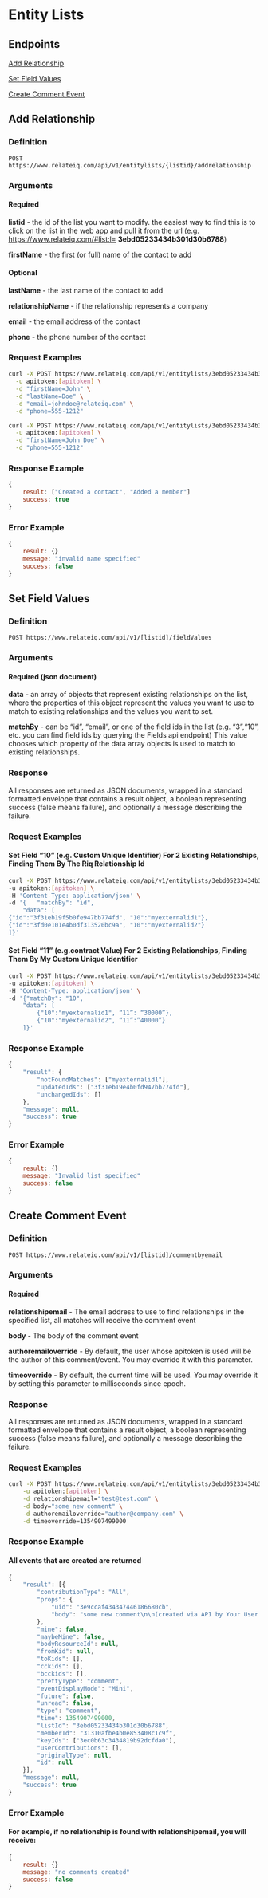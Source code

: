Entity Lists
============

## Endpoints

[Add Relationship](#add-relationship)

[Set Field Values](#set-field-values)

[Create Comment Event](#create-comment-event)

## Add Relationship

### Definition

```
POST https://www.relateiq.com/api/v1/entitylists/{listid}/addrelationship
```

### Arguments

#### Required

**listid** - the id of the list you want to modify. the easiest way to find this is to click on the list in the web app and pull it from the url (e.g. https://www.relateiq.com/#list:l= **3ebd05233434b301d30b6788**)

**firstName** - the first (or full) name of the contact to add

#### Optional
**lastName** - the last name of the contact to add

**relationshipName** - if the relationship represents a company

**email** - the email address of the contact

**phone** - the phone number of the contact

### Request Examples

```bash
curl -X POST https://www.relateiq.com/api/v1/entitylists/3ebd05233434b301d30b6788/addrelationship \
  -u apitoken:[apitoken] \
  -d "firstName=John" \
  -d "lastName=Doe" \
  -d "email=johndoe@relateiq.com" \
  -d "phone=555-1212"

curl -X POST https://www.relateiq.com/api/v1/entitylists/3ebd05233434b301d30b6788/addrelationship \
  -u apitoken:[apitoken] \
  -d "firstName=John Doe" \
  -d "phone=555-1212"
```

### Response Example

```javascript
{
    result: ["Created a contact", "Added a member"]
    success: true
}
```

### Error Example

```javascript
{
    result: {}
    message: "invalid name specified"
    success: false
}
```

## Set Field Values

### Definition

```
POST https://www.relateiq.com/api/v1/[listid]/fieldValues
```

### Arguments

#### Required (json document)

**data** - an array of objects that represent existing relationships on the list, where the properties of this object represent the values you want to use to match to existing relationships and the values you want to set.

**matchBy** - can be “id”, “email”, or one of the field ids in the list (e.g. “3”,“10”, etc. you can find field ids by querying the Fields api endpoint) This value chooses which property of the data array objects is used to match to existing relationships.

### Response

All responses are returned as JSON documents, wrapped in a standard formatted envelope that contains a result object, a boolean representing success (false means failure), and optionally a message describing the failure.

### Request Examples

#### Set Field “10” (e.g. Custom Unique Identifier) For 2 Existing Relationships, Finding Them By The Riq Relationship Id

```bash
curl -X POST https://www.relateiq.com/api/v1/entitylists/3ebd05233434b301d30b6788/addrelationship \
-u apitoken:[apitoken] \
-H 'Content-Type: application/json' \
-d '{   "matchBy": "id",
    "data": [
{"id":"3f31eb19f5b0fe947bb774fd", "10":"myexternalid1"},
{"id":"3fd0e101e4b0df313520bc9a", "10":"myexternalid2"}
]}'
```

#### Set Field “11” (e.g.contract Value) For 2 Existing Relationships, Finding Them By My Custom Unique Identifier

```bash
curl -X POST https://www.relateiq.com/api/v1/entitylists/3ebd05233434b301d30b6788/addrelationship \
-u apitoken:[apitoken] \
-H 'Content-Type: application/json' \
-d '{"matchBy": "10",
    "data": [
        {"10":"myexternalid1", “11”: “30000”},
        {"10":"myexternalid2", “11”:”40000”}
    ]}'
```

### Response Example

```javascript
{
    "result": {
        "notFoundMatches": ["myexternalid1"],
        "updatedIds": ["3f31eb19e4b0fd947bb774fd"],
        "unchangedIds": []
    },
    "message": null,
    "success": true
}
```

### Error Example

```javascript
{
    result: {}
    message: "Invalid list specified"
    success: false
}
```

## Create Comment Event

### Definition

```
POST https://www.relateiq.com/api/v1/[listid]/commentbyemail
```

### Arguments

#### Required

**relationshipemail** - The email address to use to find relationships in the specified list, all matches will receive the comment event

**body** - The body of the comment event

**authoremailoverride** - By default, the user whose apitoken is used will be the author of this comment/event. You may override it with this parameter.

**timeoverride** - By default, the current time will be used. You may override it by setting this parameter to milliseconds since epoch.

### Response

All responses are returned as JSON documents, wrapped in a standard formatted envelope that contains a result object, a boolean representing success (false means failure), and optionally a message describing the failure.

### Request Examples

```bash
curl -X POST https://www.relateiq.com/api/v1/entitylists/3ebd05233434b301d30b6788/commentbyemail \
    -u apitoken:[apitoken] \
    -d relationshipemail="test@test.com" \
    -d body="some new comment" \
    -d authoremailoverride="author@company.com" \
    -d timeoverride=1354907499000
```

### Response Example

#### All events that are created are returned

```javascript
{
    "result": [{
        "contributionType": "All",
        "props": {
            "uid": "3e9ccaf434347446186680cb",
            "body": "some new comment\n\n(created via API by Your User Name)"
        },
        "mine": false,
        "maybeMine": false,
        "bodyResourceId": null,
        "fromKid": null,
        "toKids": [],
        "cckids": [],
        "bcckids": [],
        "prettyType": "comment",
        "eventDisplayMode": "Mini",
        "future": false,
        "unread": false,
        "type": "comment",
        "time": 1354907499000,
        "listId": "3ebd05233434b301d30b6788",
        "memberId": "31310afbe4b0e853408c1c9f",
        "keyIds": ["3ec0b63c3434819b92dcfda0"],
        "userContributions": [],
        "originalType": null,
        "id": null
    }],
    "message": null,
    "success": true
}
```

### Error Example

#### For example, if no relationship is found with relationshipemail, you will receive:

```javascript
{
    result: {}
    message: "no comments created"
    success: false
}
```

